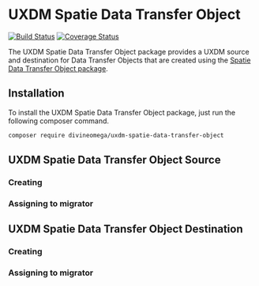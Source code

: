 # UXDM Spatie Data Transfer Object

[![Build Status](https://travis-ci.com/DivineOmega/uxdm-spatie-data-transfer-object.svg?branch=master)](https://travis-ci.com/DivineOmega/uxdm-spatie-data-transfer-object)
[![Coverage Status](https://coveralls.io/repos/github/DivineOmega/uxdm-spatie-data-transfer-object/badge.svg?branch=master)](https://coveralls.io/github/DivineOmega/uxdm-spatie-data-transfer-object?branch=master)

The UXDM Spatie Data Transfer Object package provides a UXDM source and destination for Data Transfer Objects
that are created using the [Spatie Data Transfer Object package](https://github.com/spatie/data-transfer-object).

## Installation

To install the UXDM Spatie Data Transfer Object package, just run the following composer command.

```bash
composer require divineomega/uxdm-spatie-data-transfer-object
```

## UXDM Spatie Data Transfer Object Source

### Creating

### Assigning to migrator

## UXDM Spatie Data Transfer Object Destination

### Creating

### Assigning to migrator

